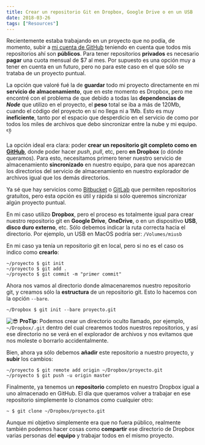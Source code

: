 ```yaml
---
title: Crear un repositorio Git en Dropbox, Google Drive o en un USB
date: 2018-03-26
tags: ["Resources"]
---
```


Recientemente estaba trabajando en un proyecto que no podía, de momento, subir a [mi cuenta de GitHub](https://github.com/barcia) teniendo en cuenta que todos mis repositorios ahí son **públicos**. Para tener repositorios **privados** es necesario **pagar** una cuota mensual de $7 al mes. Por supuesto es una opción muy a tener en cuenta en un futuro, pero no para este caso en el que sólo se trataba de un proyecto puntual.

La opción que valoré fué la de **guardar** todo mi proyecto directamente en mi **servicio de almacenamiento**, que en este momento es Dropbox, pero me encontré con el problema de que debido a todas las **dependencias de _Node_** que utilizo en el proyecto, el **peso** total se iba a más de 120Mb, cuando el código del proyecto en sí no llega ni a 1Mb. Esto es muy **ineficiente**, tanto por el espacio que desperdicio en el servicio de como por todos los miles de archivos que debo sincronizar entre la nube y mi equipo. 👎

La opción ideal era clara: poder **crear un repositorio git completo﻿ como en [GitHub](https://github.com)**, donde poder hacer _push_, _pull_, etc, pero **en Dropbox** (o dónde queramos). Para esto, necesitamos primero tener nuestro servicio de almacenamiento **sincronizado** en nuestro equipo, para que nos aparezcan los directorios del servicio de almacenamiento en nuestro explorador de archivos igual que los demás directorios.

Ya sé que hay servicios como [Bitbucket](https://bitbucket.org) o [GitLab](https://about.gitlab.com) que permiten repositorios gratuítos, pero esta opción es útil y rápida si sólo queremos sincronizar algún proyecto puntual.

En mi caso utilizo **Dropbox**, pero el proceso es totalmente igual para crear nuestro repositorio git en **Google Drive**, **OneDrive**, o en un dispositivo **USB**, **disco duro externo**, etc. Sólo debemos indicar la ruta correcta hacia el directorio. Por ejemplo, un USB en MacOS podría ser: `/Volumes/miusb`

En mi caso ya tenía un repositorio git en local, pero si no es el caso os indico como **crearlo**:

    ~/proyecto $ git init
    ~/proyecto $ git add .
    ~/proyecto $ git commit -m "primer commit"

Ahora nos vamos al directorio donde almacenaremos nuestro repositorio git, y creamos sólo la **estructura** de un repositorio git. Esto lo hacemos con la opción `--bare`.

    ~/Dropbox $ git init --bare proyecto.git

![😎](https://s.w.org/images/core/emoji/2.4/svg/1f60e.svg) ﻿**ProTip**: Podemos crear un directorio oculto llamado, por ejemplo, `~/Dropbox/.git` dentro del cual crearemos todos nuestros repositorios, y así ese directorio no se verá en el explorador de archivos y nos evitamos que nos moleste o borrarlo accidentalmente.

Bien, ahora ya sólo debemos **añadir** este repositorio a nuestro proyecto, y **subir** los cambios:

    ~/proyecto $ git remote add origin ~/Dropbox/proyecto.git
    ~/proyecto $ git push -u origin master

Finalmente, ya tenemos un **repositorio** completo en nuestro Dropbox igual a uno almacenado en GitHub. El día que queramos volver a trabajar en ese repositorio simplemente lo clonamos como cualquier otro:

    ~ $ git clone ~/Dropbox/proyecto.git

Aunque mi objetivo simplemente era que no fuera público, realmente también podemos hacer cosas como **compartir** ese directorio de Dropbox varias personas del **equipo** y trabajar todos en el mismo proyecto.

